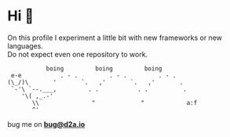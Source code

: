 # Hi 👋

On this profile I experiment a little bit with new frameworks or new languages.  
Do not expect even one repository to work.

```
           boing         boing         boing              
 e-e           . - .         . - .         . - .          
(\_/)\       '       `.   ,'       `.   ,'       .        
 `-'\ `--.___,         . .           . .          .       
    '\( ,_.-'                                             
       \\               "             "            a:f
       ^'
```
bug me on **bug@d2a.io**

